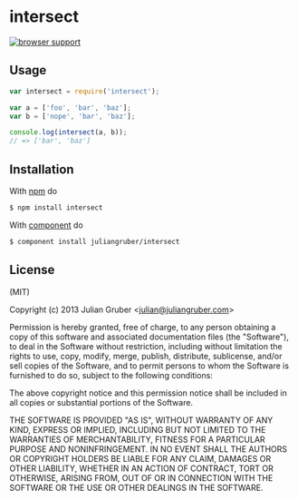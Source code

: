 
# intersect

[![browser support](https://ci.testling.com/juliangruber/intersect.png)](https://ci.testling.com/juliangruber/intersect)

## Usage

```js
var intersect = require('intersect');

var a = ['foo', 'bar', 'baz'];
var b = ['nope', 'bar', 'baz'];

console.log(intersect(a, b));
// => ['bar', 'baz']
```

## Installation

With [npm](http://npmjs.org) do

```bash
$ npm install intersect
```

With [component](https://github.com/component/component) do

```bash
$ component install juliangruber/intersect
```

## License

(MIT)

Copyright (c) 2013 Julian Gruber &lt;julian@juliangruber.com&gt;

Permission is hereby granted, free of charge, to any person obtaining a copy of
this software and associated documentation files (the "Software"), to deal in
the Software without restriction, including without limitation the rights to
use, copy, modify, merge, publish, distribute, sublicense, and/or sell copies
of the Software, and to permit persons to whom the Software is furnished to do
so, subject to the following conditions:

The above copyright notice and this permission notice shall be included in all
copies or substantial portions of the Software.

THE SOFTWARE IS PROVIDED "AS IS", WITHOUT WARRANTY OF ANY KIND, EXPRESS OR
IMPLIED, INCLUDING BUT NOT LIMITED TO THE WARRANTIES OF MERCHANTABILITY,
FITNESS FOR A PARTICULAR PURPOSE AND NONINFRINGEMENT. IN NO EVENT SHALL THE
AUTHORS OR COPYRIGHT HOLDERS BE LIABLE FOR ANY CLAIM, DAMAGES OR OTHER
LIABILITY, WHETHER IN AN ACTION OF CONTRACT, TORT OR OTHERWISE, ARISING FROM,
OUT OF OR IN CONNECTION WITH THE SOFTWARE OR THE USE OR OTHER DEALINGS IN THE
SOFTWARE.
